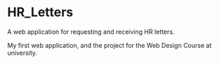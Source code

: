 # HR_Letters
A web application for requesting and receiving HR letters. 



My first web application, and the project for the Web Design Course at university. 
